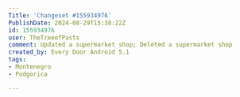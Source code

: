 ```yaml
---
Title: 'Changeset #155934976'
PublishDate: 2024-08-29T15:38:22Z
id: 155934976
user: TheTreeofPasts
comment: Updated a supermarket shop; Deleted a supermarket shop
created_by: Every Door Android 5.1
tags:
- Montenegro
- Podgorica

---
```

